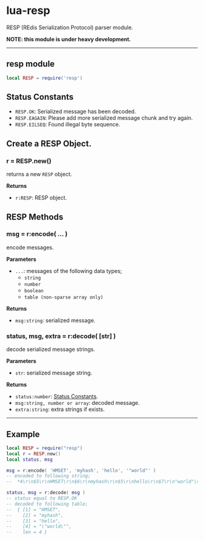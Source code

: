# lua-resp

RESP (REdis Serialization Protocol) parser module.

**NOTE: this module is under heavy development.**

---

## resp module


```lua
local RESP = require('resp')
```


## Status Constants

- `RESP.OK`: Serialized message has been decoded.
- `RESP.EAGAIN`: Please add more serialized message chunk and try again.
- `RESP.EILSEQ`: Found illegal byte sequence.


## Create a RESP Object.

### r = RESP.new()

returns a new `RESP` object.

**Returns**

- `r:RESP`: RESP object.


## RESP Methods


### msg = r:encode( ... )

encode messages.

**Parameters**

- `...`: messages of the following data types;
    - `string`
    - `number`
    - `boolean`
    - `table (non-sparse array only)`

**Returns**

- `msg:string`: serialized message.


### status, msg, extra = r:decode( [str] )

decode serialized message strings.

**Parameters**

- `str`: serialized message string.

**Returns**

- `status:number`: [Status Constants](#status-constants).
- `msg:string, number or array`: decoded message.
- `extra:string`: extra strings if exists.


---


## Example

```lua
local RESP = require("resp")
local r = RESP.new()
local status, msg

msg = r:encode( 'HMSET', 'myhash', 'hello', '"world"' )
-- encoded to following string;
--  *4\r\n$5\r\nHMSET\r\n$6\r\nmyhash\r\n$5\r\nhello\r\n$7\r\n"world"\r\n

status, msg = r:decode( msg )
-- status equal to RESP.OK
-- decoded to following table;
--  { [1] = "HMSET",
--    [2] = "myhash",
--    [3] = "hello",
--    [4] = "\"world\"",
--    len = 4 }
```

